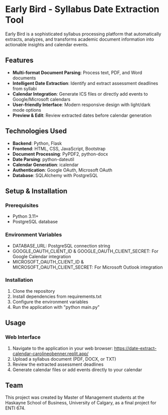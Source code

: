 # Early Bird - Syllabus Date Extraction Tool

Early Bird is a sophisticated syllabus processing platform that automatically extracts, analyzes, and transforms academic document information into actionable insights and calendar events.

## Features

- **Multi-format Document Parsing**: Process text, PDF, and Word documents
- **Intelligent Date Extraction**: Identify and extract assessment deadlines from syllabi
- **Calendar Integration**: Generate ICS files or directly add events to Google/Microsoft calendars
- **User-friendly Interface**: Modern responsive design with light/dark mode options
- **Preview & Edit**: Review extracted dates before calendar generation

## Technologies Used

- **Backend**: Python, Flask
- **Frontend**: HTML, CSS, JavaScript, Bootstrap
- **Document Processing**: PyPDF2, python-docx
- **Date Parsing**: python-dateutil
- **Calendar Generation**: icalendar
- **Authentication**: Google OAuth, Microsoft OAuth
- **Database**: SQLAlchemy with PostgreSQL

## Setup & Installation

### Prerequisites

- Python 3.11+
- PostgreSQL database

### Environment Variables

- DATABASE_URL: PostgreSQL connection string
- GOOGLE_OAUTH_CLIENT_ID & GOOGLE_OAUTH_CLIENT_SECRET: For Google Calendar integration
- MICROSOFT_OAUTH_CLIENT_ID & MICROSOFT_OAUTH_CLIENT_SECRET: For Microsoft Outlook integration

### Installation

1. Clone the repository
2. Install dependencies from requirements.txt
3. Configure the environment variables
4. Run the application with "python main.py"

## Usage

### Web Interface

1. Navigate to the application in your web browser: https://date-extract-calendar-carolineobenner.replit.app/
2. Upload a syllabus document (PDF, DOCX, or TXT)
3. Review the extracted assessment deadlines
4. Generate calendar files or add events directly to your calendar

## Team

This project was created by Master of Management students at the Haskayne School of Business, University of Calgary, as a final project for ENTI 674.
